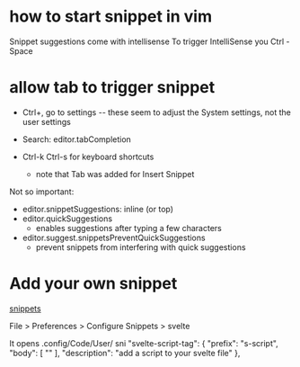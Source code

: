 # how to start snippet in vim
Snippet suggestions come with intellisense
To trigger IntelliSense you Ctrl - Space

# allow tab to trigger snippet
- Ctrl+, go to settings -- these seem to adjust the System settings, not the user settings
- Search: editor.tabCompletion

- Ctrl-k Ctrl-s for keyboard shortcuts
  - note that Tab was added for Insert Snippet

Not so important:
- editor.snippetSuggestions: inline (or top)
- editor.quickSuggestions
  - enables suggestions after typing a few characters
- editor.suggest.snippetsPreventQuickSuggestions
  - prevent snippets from interfering with quick suggestions

# Add your own snippet

[snippets](https://code.visualstudio.com/docs/editing/userdefinedsnippets)

File > Preferences > Configure Snippets > svelte

It opens .config/Code/User/
sni
 "svelte-script-tag": {
        "prefix": "s-script",
        "body": [
            "<script lang=ts>",
            "\t${1:// your script goes here}",
            "</script>"
        ],
        "description": "add a script to your svelte file"
    },
